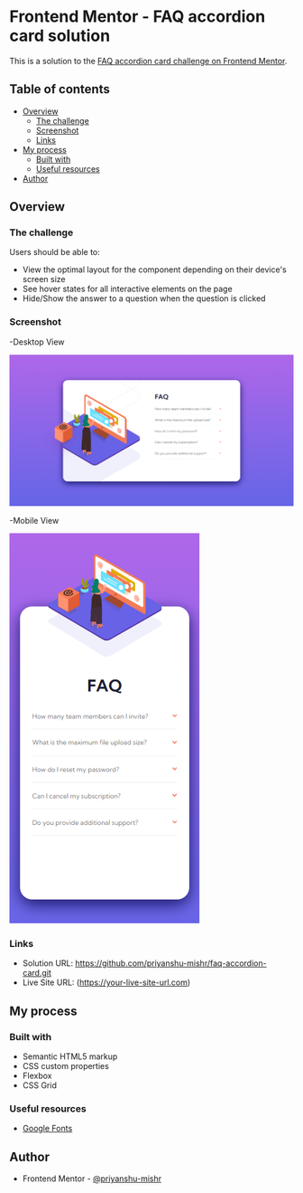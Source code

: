 # Frontend Mentor - FAQ accordion card solution

This is a solution to the [FAQ accordion card challenge on Frontend Mentor](https://www.frontendmentor.io/challenges/faq-accordion-card-XlyjD0Oam). 

## Table of contents

- [Overview](#overview)
  - [The challenge](#the-challenge)
  - [Screenshot](#screenshot)
  - [Links](#links)
- [My process](#my-process)
  - [Built with](#built-with)
  - [Useful resources](#useful-resources)
- [Author](#author)

## Overview

### The challenge

Users should be able to:

- View the optimal layout for the component depending on their device's screen size
- See hover states for all interactive elements on the page
- Hide/Show the answer to a question when the question is clicked

### Screenshot

-Desktop View

![](screenshot/desktop-view.png)

-Mobile View

![](screenshot/mobile-view.png)

### Links

- Solution URL: https://github.com/priyanshu-mishr/faq-accordion-card.git
- Live Site URL: (https://your-live-site-url.com)

## My process

### Built with

- Semantic HTML5 markup
- CSS custom properties
- Flexbox
- CSS Grid

### Useful resources

- [Google Fonts](https://fonts.google.com/) 

## Author

- Frontend Mentor - [@priyanshu-mishr](https://www.frontendmentor.io/profile/priyanshu-mishr)

